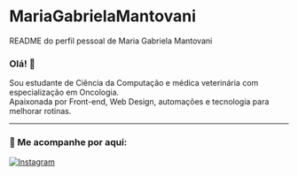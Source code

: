 # MariaGabrielaMantovani
README do perfil pessoal de Maria Gabriela Mantovani
### Olá! 👋

Sou estudante de Ciência da Computação e médica veterinária com especialização em Oncologia.  
Apaixonada por Front-end, Web Design, automações e tecnologia para melhorar rotinas.

---

### 📲 Me acompanhe por aqui:

[![Instagram](https://img.shields.io/badge/-Instagram-%23E4405F?style=for-the-badge&logo=instagram&logoColor=white)](https://instagram.com/avetdigital)
